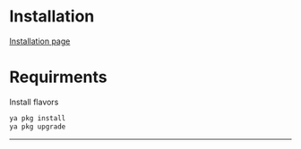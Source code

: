 # Installation

[Installation page](https://yazi-rs.github.io/docs/installation#source)

# Requirments

Install flavors

```sh
ya pkg install
ya pkg upgrade
```

---
